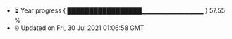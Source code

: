 - ⏳ Year progress { █████████████████▁▁▁▁▁▁▁▁▁▁▁▁▁ } 57.55 %
- ⏰ Updated on Fri, 30 Jul 2021 01:06:58 GMT


